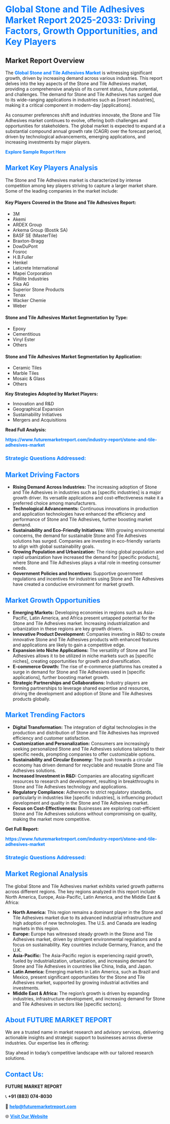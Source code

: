 <h1 style="color: #007BFF;">Global Stone and Tile Adhesives Market Report 2025-2033: Driving Factors, Growth Opportunities, and Key Players</h1>

<section id="overview">
<h2>Market Report Overview</h2>
<p>The <a href="https://www.futuremarketreport.com/industry-report/stone-and-tile-adhesives-market" style="color: #007BFF; text-decoration: none;"><strong>Global Stone and Tile Adhesives Market</strong></a> is witnessing significant growth, driven by increasing demand across various industries. This report delves into the key aspects of the Stone and Tile Adhesives market, providing a comprehensive analysis of its current status, future potential, and challenges. The demand for Stone and Tile Adhesives has surged due to its wide-ranging applications in industries such as [insert industries], making it a critical component in modern-day [applications].</p>
<p>As consumer preferences shift and industries innovate, the Stone and Tile Adhesives market continues to evolve, offering both challenges and opportunities for stakeholders. The global market is expected to expand at a substantial compound annual growth rate (CAGR) over the forecast period, driven by technological advancements, emerging applications, and increasing investments by major players.</p>
</section>

<section id="overview">
<p><a href="https://www.futuremarketreport.com/request-sample/reportId=62093" style="color: #007BFF; text-decoration: none;"><strong>Explore Sample Report Here</strong></a></p>
</section>

<section id="key-players">
<h2 style="color: #007BFF;">Market Key Players Analysis</h2>
<p>The Stone and Tile Adhesives market is characterized by intense competition among key players striving to capture a larger market share. Some of the leading companies in the market include:</p>
<h4>Key Players Covered in the Stone and Tile Adhesives Report:</h4>
<ul><li>3M</li><li>Akemi</li><li>ARDEX Group</li><li>Arkema Group (Bostik SA)</li><li>BASF SE (MasterTile)</li><li>Braxton-Bragg</li><li>DowDuPont</li><li>Fosroc</li><li>H.B.Fuller</li><li>Henkel</li><li>Laticrete International</li><li>Mapei Corporation</li><li>Pidilite Industries</li><li>Sika AG</li><li>Superior Stone Products</li><li>Tenax</li><li>Wacker Chemie</li><li>Weber</li></ul>
<h4>Stone and Tile Adhesives Market Segmentation by Type:</h4>
<ul><li>Epoxy</li><li>Cementitious</li><li>Vinyl Ester</li><li>Others</li></ul>

<h4>Stone and Tile Adhesives Market Segmentation by Application:</h4>
<ul><li>Ceramic Tiles</li><li>Marble Tiles</li><li>Mosaic &amp; Glass</li><li>Others</li></ul>
<p><strong>Key Strategies Adopted by Market Players:</strong></p>
<ul>
<li>Innovation and R&D</li>
<li>Geographical Expansion</li>
<li>Sustainability Initiatives</li>
<li>Mergers and Acquisitions</li>
</ul>
</section>

<section>
<p><strong>Read Full Analysis: </strong></p><a href="https://www.futuremarketreport.com/industry-report/stone-and-tile-adhesives-market" style="color: #007BFF; text-decoration: none;"><strong>https://www.futuremarketreport.com/industry-report/stone-and-tile-adhesives-market</strong></a>
<h3 style="color: #007BFF;">Strategic Questions Addressed:</h3>
</section>

<section id="driving-factors">
<h2 style="color: #007BFF;">Market Driving Factors</h2>
<ul>
<li><strong>Rising Demand Across Industries:</strong> The increasing adoption of Stone and Tile Adhesives in industries such as [specific industries] is a major growth driver. Its versatile applications and cost-effectiveness make it a preferred choice among manufacturers.</li>
<li><strong>Technological Advancements:</strong> Continuous innovations in production and application technologies have enhanced the efficiency and performance of Stone and Tile Adhesives, further boosting market demand.</li>
<li><strong>Sustainability and Eco-Friendly Initiatives:</strong> With growing environmental concerns, the demand for sustainable Stone and Tile Adhesives solutions has surged. Companies are investing in eco-friendly variants to align with global sustainability goals.</li>
<li><strong>Growing Population and Urbanization:</strong> The rising global population and rapid urbanization have increased the demand for [specific products], where Stone and Tile Adhesives plays a vital role in meeting consumer needs.</li>
<li><strong>Government Policies and Incentives:</strong> Supportive government regulations and incentives for industries using Stone and Tile Adhesives have created a conducive environment for market growth.</li>
</ul>
</section>

<section id="growth-opportunities">
<h2 style="color: #007BFF;">Market Growth Opportunities</h2>
<ul>
<li><strong>Emerging Markets:</strong> Developing economies in regions such as Asia-Pacific, Latin America, and Africa present untapped potential for the Stone and Tile Adhesives market. Increasing industrialization and urbanization in these regions are key growth drivers.</li>
<li><strong>Innovative Product Development:</strong> Companies investing in R&D to create innovative Stone and Tile Adhesives products with enhanced features and applications are likely to gain a competitive edge.</li>
<li><strong>Expansion into Niche Applications:</strong> The versatility of Stone and Tile Adhesives allows it to be utilized in niche markets such as [specific niches], creating opportunities for growth and diversification.</li>
<li><strong>E-commerce Growth:</strong> The rise of e-commerce platforms has created a surge in demand for Stone and Tile Adhesives used in [specific applications], further boosting market growth.</li>
<li><strong>Strategic Partnerships and Collaborations:</strong> Industry players are forming partnerships to leverage shared expertise and resources, driving the development and adoption of Stone and Tile Adhesives products globally.</li>
</ul>
</section>

<section id="trending-factors">
<h2 style="color: #007BFF;">Market Trending Factors</h2>
<ul>
<li><strong>Digital Transformation:</strong> The integration of digital technologies in the production and distribution of Stone and Tile Adhesives has improved efficiency and customer satisfaction.</li>
<li><strong>Customization and Personalization:</strong> Consumers are increasingly seeking personalized Stone and Tile Adhesives solutions tailored to their specific needs, prompting companies to offer customizable options.</li>
<li><strong>Sustainability and Circular Economy:</strong> The push towards a circular economy has driven demand for recyclable and reusable Stone and Tile Adhesives solutions.</li>
<li><strong>Increased Investment in R&D:</strong> Companies are allocating significant resources to research and development, resulting in breakthroughs in Stone and Tile Adhesives technology and applications.</li>
<li><strong>Regulatory Compliance:</strong> Adherence to strict regulatory standards, particularly in industries like [specific industries], is influencing product development and quality in the Stone and Tile Adhesives market.</li>
<li><strong>Focus on Cost-Effectiveness:</strong> Businesses are exploring cost-efficient Stone and Tile Adhesives solutions without compromising on quality, making the market more competitive.</li>
</ul>
</section>

<section>
<p><strong>Get Full Report: </strong></p><a href="https://www.futuremarketreport.com/industry-report/stone-and-tile-adhesives-market" style="color: #007BFF; text-decoration: none;"><strong>https://www.futuremarketreport.com/industry-report/stone-and-tile-adhesives-market</strong></a>
<h3 style="color: #007BFF;">Strategic Questions Addressed:</h3>
</section>


<section id="regional-analysis">
<h2 style="color: #007BFF;">Market Regional Analysis</h2>
<p>The global Stone and Tile Adhesives market exhibits varied growth patterns across different regions. The key regions analyzed in this report include North America, Europe, Asia-Pacific, Latin America, and the Middle East & Africa:</p>
<ul>
<li><strong>North America:</strong> This region remains a dominant player in the Stone and Tile Adhesives market due to its advanced industrial infrastructure and high adoption of new technologies. The U.S. and Canada are leading markets in this region.</li>
<li><strong>Europe:</strong> Europe has witnessed steady growth in the Stone and Tile Adhesives market, driven by stringent environmental regulations and a focus on sustainability. Key countries include Germany, France, and the U.K.</li>
<li><strong>Asia-Pacific:</strong> The Asia-Pacific region is experiencing rapid growth, fueled by industrialization, urbanization, and increasing demand for Stone and Tile Adhesives in countries like China, India, and Japan.</li>
<li><strong>Latin America:</strong> Emerging markets in Latin America, such as Brazil and Mexico, present significant opportunities for the Stone and Tile Adhesives market, supported by growing industrial activities and investments.</li>
<li><strong>Middle East & Africa:</strong> The region’s growth is driven by expanding industries, infrastructure development, and increasing demand for Stone and Tile Adhesives in sectors like [specific sectors].</li>
</ul>
</section>

<footer>
<h2 style="color: #007BFF;">About FUTURE MARKET REPORT</h2>
<p>We are a trusted name in market research and advisory services, delivering actionable insights and strategic support to businesses across diverse industries. Our expertise lies in offering:</p>

<p>Stay ahead in today’s competitive landscape with our tailored research solutions.</p>

<h2 style="color: #007BFF;">Contact Us:</h2>
<p><strong>FUTURE MARKET REPORT</strong></p>
<p>📞 <strong>+91 (883) 074-8030</strong></p>
<p>📧 <strong><a href="mailto:help@futuremarketreport.com" style="color: #007BFF;">help@futuremarketreport.com</a></strong></p>
<p>🌐 <strong><a href="https://www.futuremarketreport.com/" style="color: #007BFF;">Visit Our Website</a></strong></p>
</footer>